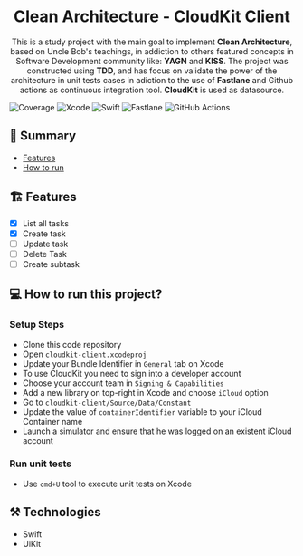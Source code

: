 <h1 align="center">Clean Architecture - CloudKit Client</h1> 
<p align="center">This is a study project with the main goal to implement <b>Clean Architecture</b>, based on Uncle Bob's teachings, in addiction to others featured concepts in Software Development community like: <b>YAGN</b> and <b>KISS</b>. The project was constructed using <b>TDD</b>, and has focus on validate the power of the architecture in unit tests cases in adiction to the use of <b>Fastlane</b> and Github actions as continuous integration tool. <b>CloudKit</b> is used as datasource.</p>

![Coverage](https://img.shields.io/codecov/c/github/ThiagoHBA/clean_arch_cloudkit_client/develop?style=for-the-badge) ![Xcode](https://img.shields.io/badge/Xcode-007ACC?style=for-the-badge&logo=Xcode&logoColor=white) ![Swift](https://img.shields.io/badge/swift-F54A2A?style=for-the-badge&logo=swift&logoColor=white) ![Fastlane](https://img.shields.io/badge/Fastlane-00F200.svg?style=for-the-badge&logo=Fastlane&logoColor=white) ![GitHub Actions](https://img.shields.io/badge/github%20actions-%232671E5.svg?style=for-the-badge&logo=githubactions&logoColor=white) 


## 📃 Summary
* [Features](#🛠️-features)
* [How to run](#💻-how-to-run-this-project)

## 🏗️ Features

- [x] List all tasks
- [x] Create task
- [ ] Update task
- [ ] Delete Task
- [ ] Create subtask

## 💻 How to run this project?
### Setup Steps

* Clone this code repository
* Open `cloudkit-client.xcodeproj`
* Update your Bundle Identifier in `General` tab on Xcode
* To use CloudKit you need to sign into a developer account
* Choose your account team in `Signing & Capabilities`
* Add a new library on top-right in Xcode and choose `iCloud` option
* Go to `cloudkit-client/Source/Data/Constant`
* Update the value of `containerIdentifier` variable to your iCloud Container name
* Launch a simulator and ensure that he was logged on an existent iCloud account

### Run unit tests

* Use `cmd+U` tool to execute unit tests on Xcode

## ⚒️ Technologies

*  Swift
*  UiKit


